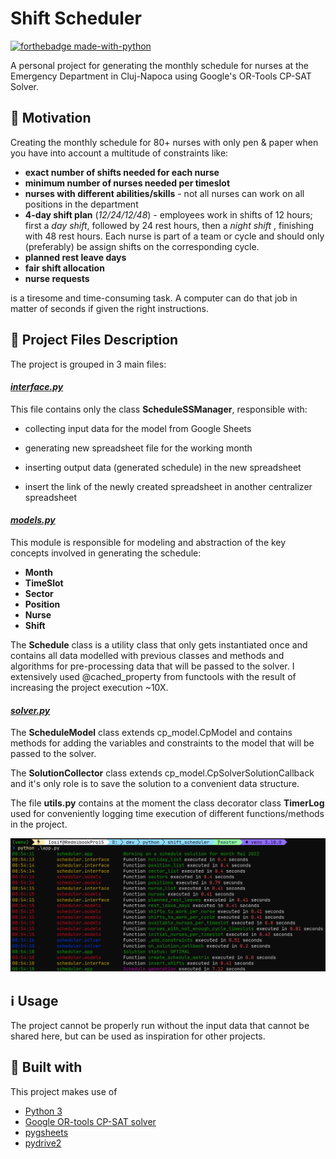 # Shift Scheduler 

[![forthebadge made-with-python](http://ForTheBadge.com/images/badges/made-with-python.svg)](https://www.python.org/)



A personal project for generating the monthly schedule for nurses at the Emergency Department in Cluj-Napoca using  Google's OR-Tools CP-SAT Solver. 

## :dart: Motivation

Creating the monthly schedule for 80+ nurses with only pen & paper when you have into account a multitude of constraints like:

- **exact number of shifts needed for each nurse**
- **minimum number of nurses needed per timeslot**
- **nurses with different abilities/skills** - not all nurses can work on all positions in the department
- **4-day shift plan** (*12/24/12/48*) - employees work in shifts of 12 hours; first a *day shift*, followed by 24 rest hours, then a *night shift* , finishing with 48 rest hours. Each nurse is part of a team or cycle and should only (preferably) be assign shifts on the corresponding cycle.
- **planned rest leave days**
- **fair shift allocation**
- **nurse requests**

is a tiresome and time-consuming task. A computer can do that job in matter of seconds if given the right instructions.



## :floppy_disk: Project Files Description

The project is grouped in 3 main files:

#### <u>*interface.py*</u> 

This file contains only the class **ScheduleSSManager**, responsible with:

  - collecting input data for the model from Google Sheets

  - generating new spreadsheet file for the working month

  - inserting output data (generated schedule) in the new spreadsheet

  - insert the link of the newly created spreadsheet in another centralizer spreadsheet   

    

#### <u>*models.py*</u>

This module is responsible for modeling and abstraction of the key concepts involved in generating the schedule:

 - **Month**
 - **TimeSlot**
 - **Sector**
 - **Position**
 - **Nurse**
 - **Shift**

The **Schedule** class is a utility class that only gets instantiated once and contains all data modelled with previous classes and methods and algorithms for pre-processing data that will be passed to the solver. I extensively used @cached_property from functools with the result of increasing the project execution ~10X.

####  <u>*solver.py*</u>

The **ScheduleModel** class extends cp_model.CpModel and contains methods for adding the variables and constraints to the model that will be passed to the solver.

The **SolutionCollector** class extends cp_model.CpSolverSolutionCallback and it's only role is to save the solution to a convenient data structure.



The file **utils.py** contains at the moment the class decorator class **TimerLog** used for conveniently logging time execution of different functions/methods in the project. 

![Shift Scheduler Log](shift_scheduler_log.jpg)



##  :information_source: Usage

The project cannot be properly run without the input data that cannot be shared here, but can be used as inspiration for other projects. 



## :wrench: Built with

This project makes use of

- [Python 3](https://www.python.org/downloads/)
- [Google OR-tools CP-SAT solver](https://developers.google.com/optimization/cp/cp_solver)
- [pygsheets](https://github.com/nithinmurali/pygsheets)
- [pydrive2](https://github.com/iterative/PyDrive2)














